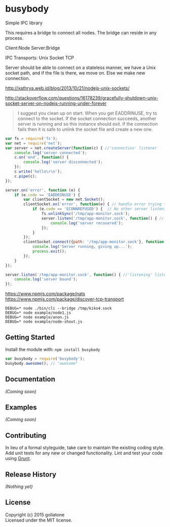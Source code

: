 # busybody

Simple IPC library

This requires a bridge to connect all nodes. The bridge can reside in any process.

Client:Node
Server:Bridge

IPC Transports:
Unix Socket
TCP


Server should be able to connect on a stateless manner, we have a Unix socket path, and if the file is there, we move on. Else we make new connection.

http://xathrya.web.id/blog/2013/10/21/nodejs-unix-sockets/


http://stackoverflow.com/questions/16178239/gracefully-shutdown-unix-socket-server-on-nodejs-running-under-forever
>I suggest you clean up on start. When you get EADDRINUSE, try to connect to the socket. If the socket connection succeeds, another server is running and so this instance should exit. If the connection fails then it is safe to unlink the socket file and create a new one.

```js
var fs = require('fs');
var net = require('net');
var server = net.createServer(function(c) { //'connection' listener
    console.log('server connected');
    c.on('end', function() {
        console.log('server disconnected');
    });
    c.write('hello\r\n');
    c.pipe(c);
});

server.on('error', function (e) {
    if (e.code == 'EADDRINUSE') {
        var clientSocket = new net.Socket();
        clientSocket.on('error', function(e) { // handle error trying to talk to server
            if (e.code == 'ECONNREFUSED') {  // No other server listening
                fs.unlinkSync('/tmp/app-monitor.sock');
                server.listen('/tmp/app-monitor.sock', function() { //'listening' listener
                    console.log('server recovered');
                });
            }
        });
        clientSocket.connect({path: '/tmp/app-monitor.sock'}, function() {
            console.log('Server running, giving up...');
            process.exit();
        });
    }
});

server.listen('/tmp/app-monitor.sock', function() { //'listening' listener
    console.log('server bound');
});
```

https://www.npmjs.com/package/nats
https://www.npmjs.com/package/discover-tcp-transport


```
DEBUG=* node ./bin/cli --bridge /tmp/kiko4.sock
DEBUG=* node example/node1.js
DEBUG=* node example/anon.js
DEBUG=* node example/node-shout.js
```


## Getting Started
Install the module with: `npm install busybody`

```javascript
var busybody = require('busybody');
busybody.awesome(); // "awesome"
```

## Documentation
_(Coming soon)_

## Examples
_(Coming soon)_

## Contributing
In lieu of a formal styleguide, take care to maintain the existing coding style. Add unit tests for any new or changed functionality. Lint and test your code using [Grunt](http://gruntjs.com/).

## Release History
_(Nothing yet)_

## License
Copyright (c) 2015 goliatone  
Licensed under the MIT license.
